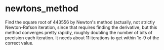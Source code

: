 newtons_method
==============

Find the square root of 443556 by Newton's method (actually, not strictly
Newton-Rafson iteration, since that requires finding the derivative, but
this method converges pretty rapidly, roughly doubling the number of bits
of precision each iteration. It needs about 11 iterations to get within
1e-9 of the correct value.

